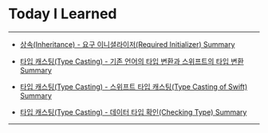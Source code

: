 # Today I Learned

- - -

- [상속(Inheritance) - 요구 이니셜라이저(Required Initializer) Summary](https://vincentgeranium.github.io/ios,/swift/2020/05/18/basicSyntax-1.html)

- [타입 캐스팅(Type Casting) - 기존 언어의 타입 변환과 스위프트의 타입 변환 Summary](https://vincentgeranium.github.io/ios,/swift/2020/05/18/basicSyntax-2.html)

- [타입 캐스팅(Type Casting) - 스위프트 타입 캐스팅(Type Casting of Swift) Summary](https://vincentgeranium.github.io/ios,/swift/2020/05/18/basicSyntax-3.html)

- [타입 캐스팅(Type Casting) - 데이터 타입 확인(Checking Type) Summary](https://vincentgeranium.github.io/ios,/swift/2020/05/18/basicSyntax-4.html)

- - -
